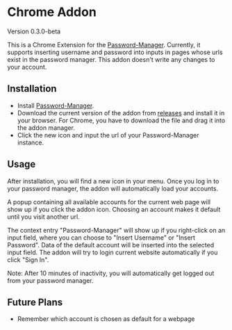 Chrome Addon
============

Version 0.3.0-beta

This is a Chrome Extension for the [Password-Manager](https://github.com/zeruniverse/Password-Manager).
Currently, it supports inserting username and password into inputs in pages whose urls exist in the password manager.
This addon doesn't write any changes to your account.

Installation
------------

+ Install [Password-Manager](https://github.com/zeruniverse/Password-Manager).
+ Download the current version of the addon from [releases](https://github.com/BenjaminHae/PwChromeExtension/releases) and install it in your browser. For Chrome, you have to download the file and drag it into the addon manager.
+ Click the new icon and input the url of your Password-Manager instance.

Usage
----- 

After installation, you will find a new icon in your menu.
Once you log in to your password manager, the addon will automatically load your accounts.

A popup containing all available accounts for the current web page will show up if you click the addon icon. Choosing an account makes it default until you visit another url.

The context entry "Password-Manager" will show up if you right-click on an input field, where you can choose to "Insert Username" or "Insert Password". Data of the default account will be inserted into the selected input field. The addon will try to login current website automatically if you click "Sign In".

Note: After 10 minutes of inactivity, you will automatically get logged out from your password manager.

Future Plans
------------

  + Remember which account is chosen as default for a webpage
